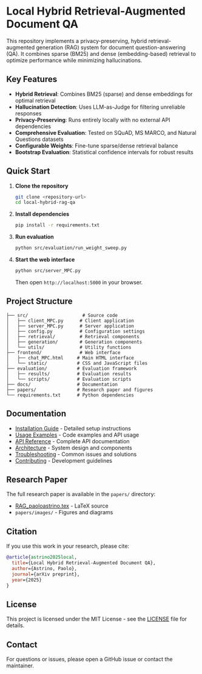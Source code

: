 # Local Hybrid Retrieval-Augmented Document QA

This repository implements a privacy-preserving, hybrid retrieval-augmented generation (RAG) system for document question-answering (QA). It combines sparse (BM25) and dense (embedding-based) retrieval to optimize performance while minimizing hallucinations.

## Key Features

- **Hybrid Retrieval**: Combines BM25 (sparse) and dense embeddings for optimal retrieval
- **Hallucination Detection**: Uses LLM-as-Judge for filtering unreliable responses
- **Privacy-Preserving**: Runs entirely locally with no external API dependencies
- **Comprehensive Evaluation**: Tested on SQuAD, MS MARCO, and Natural Questions datasets
- **Configurable Weights**: Fine-tune sparse/dense retrieval balance
- **Bootstrap Evaluation**: Statistical confidence intervals for robust results

## Quick Start

1. **Clone the repository**

   ```bash
   git clone <repository-url>
   cd local-hybrid-rag-qa
   ```

2. **Install dependencies**

   ```bash
   pip install -r requirements.txt
   ```

3. **Run evaluation**

   ```bash
   python src/evaluation/run_weight_sweep.py
   ```

4. **Start the web interface**
   ```bash
   python src/server_MPC.py
   ```
   Then open `http://localhost:5000` in your browser.

## Project Structure

```
├── src/                    # Source code
│   ├── client_MPC.py      # Client application
│   ├── server_MPC.py      # Server application
│   ├── config.py          # Configuration settings
│   ├── retrieval/         # Retrieval components
│   ├── generation/        # Generation components
│   └── utils/             # Utility functions
├── frontend/              # Web interface
│   ├── chat_MPC.html     # Main HTML interface
│   └── static/           # CSS and JavaScript files
├── evaluation/           # Evaluation framework
│   ├── results/          # Evaluation results
│   └── scripts/          # Evaluation scripts
├── docs/                 # Documentation
├── papers/               # Research paper and figures
└── requirements.txt      # Python dependencies
```

## Documentation

- [Installation Guide](installation.md) - Detailed setup instructions
- [Usage Examples](usage.md) - Code examples and API usage
- [API Reference](api.md) - Complete API documentation
- [Architecture](architecture.md) - System design and components
- [Troubleshooting](troubleshooting.md) - Common issues and solutions
- [Contributing](contributing.md) - Development guidelines

## Research Paper

The full research paper is available in the `papers/` directory:

- [RAG_paoloastrino.tex](papers/RAG_paoloastrino.tex) - LaTeX source
- `papers/images/` - Figures and diagrams

## Citation

If you use this work in your research, please cite:

```bibtex
@article{astrino2025local,
  title={Local Hybrid Retrieval-Augmented Document QA},
  author={Astrino, Paolo},
  journal={arXiv preprint},
  year={2025}
}
```

## License

This project is licensed under the MIT License - see the [LICENSE](../LICENSE) file for details.

## Contact

For questions or issues, please open a GitHub issue or contact the maintainer.
